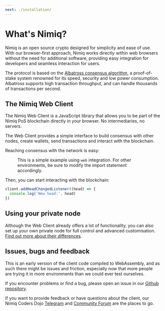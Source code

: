 ```yaml
---
next: ./installation/
---
```


# What's Nimiq?

Nimiq is an open source crypto designed for simplicity and ease of use. With our browser-first approach, Nimiq works directly within web browsers without the need for additional software, providing easy integration for developers and seamless interaction for users.

The protocol is based on the [Albatross consensus algorithm](/learn/), a proof-of-stake system renowned for its speed, security and low power consumption. Albatross supports high transaction throughput, and can handle thousands of transactions per second.

## The Nimiq Web Client

The Nimiq Web Client is a JavaScript library that allows you to be part of the Nimiq PoS blockchain directly in your browser. No intermediaries, no servers.

The Web Client provides a simple interface to build consensus with other nodes, create wallets, send transactions and interact with the blockchain.

Reaching consensus with the network is easy:

<figure>

<!--@include: ./_demo.md-->

<figcaption mt--16 mb-32 op-80 mx-0>

This is a simple example using `web` integration. For other environments, be sure to modify the import statement accordingly.

</figcaption>

</figure>

Then, you can start interacting with the blockchain:

```js
client.addHeadChangedListener((head) => {
  console.log('New head:', head)
})
```

## Using your private node

Although the Web Client already offers a lot of functionality, you can also set up your own private node for full control and advanced customisation. [Find out more about their differences](../web-client-rpc.md).

## Issues, bugs and feedback

This is an early version of the client code compiled to WebAssembly, and as such there might be issues and friction, especially now that more people are trying it in more environments than we could ever test ourselves.

If you encounter problems or find a bug, please open an issue in our [Github repository](https://github.com/nimiq/core-rs-albatross).

If you want to provide feedback or have questions about the client, our Nimiq Coders Dojo [Telegram](https://t.me/nimiq) and [Community Forum](https://forum.nimiq.community/) are the places to go.
